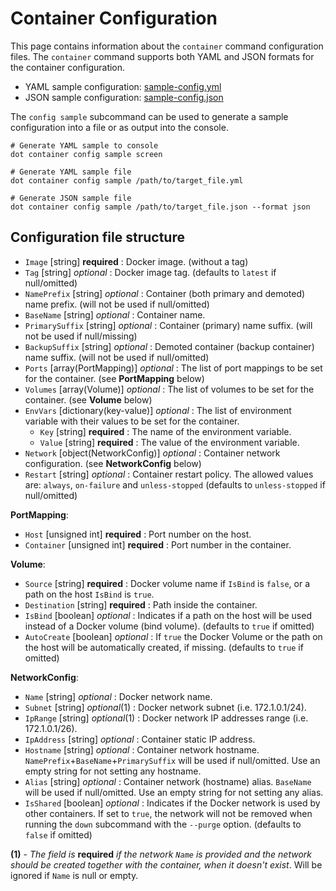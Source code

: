 ﻿# Container Configuration 
This page contains information about the `container` command configuration files.
The `container` command supports both YAML and JSON formats for the container configuration.

- YAML sample configuration: [sample-config.yml](./sample-config.yml)
- JSON sample configuration: [sample-config.json](./sample-config.json)

The `config sample` subcommand can be used to generate a sample configuration into a file or as output into the console.

```shell
# Generate YAML sample to console
dot container config sample screen

# Generate YAML sample file
dot container config sample /path/to/target_file.yml

# Generate JSON sample file
dot container config sample /path/to/target_file.json --format json
```

## Configuration file structure

- `Image` [string] **required** : Docker image. (without a tag)
- `Tag` [string] *optional* : Docker image tag. (defaults to `latest` if null/omitted)
- `NamePrefix` [string] *optional* : Container (both primary and demoted) name prefix. (will not be used if null/omitted)
- `BaseName` [string] *optional* : Container name.
- `PrimarySuffix` [string] *optional* : Container (primary) name suffix. (will not be used if null/missing)
- `BackupSuffix` [string] *optional* : Demoted container (backup container) name suffix. (will not be used if null/omitted)
- `Ports` [array(PortMapping)] *optional* : The list of port mappings to be set for the container. (see **PortMapping** below)
- `Volumes` [array(Volume)] *optional* : The list of volumes to be set for the container. (see **Volume** below)
- `EnvVars` [dictionary(key-value)] *optional* : The list of environment variable with their values to be set for the container.
  - `Key` [string] **required** : The name of the environment variable.
  - `Value` [string] **required** : The value of the environment variable.
- `Network` [object(NetworkConfig)] *optional* : Container network configuration. (see **NetworkConfig** below)
- `Restart` [string] *optional* : Container restart policy. The allowed values are: `always`, `on-failure` and `unless-stopped` (defaults to `unless-stopped` if null/omitted)

**PortMapping**:
- `Host` [unsigned int] **required** : Port number on the host.
- `Container` [unsigned int] **required** : Port number in the container.

**Volume**:
- `Source` [string] **required** : Docker volume name if `IsBind` is `false`, or a path on the host `IsBind` is `true`. 
- `Destination` [string] **required** : Path inside the container. 
- `IsBind` [boolean] *optional* : Indicates if a path on the host will be used instead of a Docker volume (bind volume). (defaults to `true` if omitted)
- `AutoCreate` [boolean] *optional* : If `true` the Docker Volume or the path on the host will be automatically created, if missing. (defaults to `true` if omitted)

**NetworkConfig**:
- `Name` [string] *optional* : Docker network name.
- `Subnet` [string] *optional*(1) : Docker network subnet (i.e. 172.1.0.1/24).
- `IpRange` [string] *optional*(1) : Docker network IP addresses range (i.e. 172.1.0.1/26).
- `IpAddress` [string] *optional* : Container static IP address. 
- `Hostname` [string] *optional* : Container network hostname. `NamePrefix`+`BaseName`+`PrimarySuffix` will be used if null/omitted. Use an empty string for not setting any hostname.
- `Alias` [string] *optional* : Container network (hostname) alias. `BaseName` will be used if null/omitted. Use an empty string for not setting any alias.
- `IsShared` [boolean] *optional* : Indicates if the Docker network is used by other containers. If set to `true`, the network will not be removed when running the `down` subcommand with the `--purge` option. (defaults to `false` if omitted)

**(1)** - *The field is* **required** *if the network `Name` is provided and the network should be created together with the container, when it doesn't exist*. Will be ignored if `Name` is null or empty.

